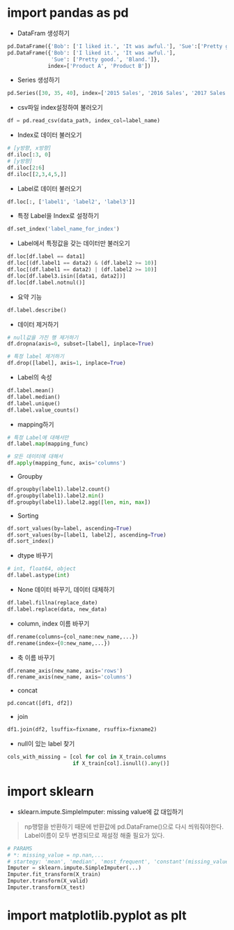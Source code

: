 # import pandas as pd
- DataFram 생성하기
```python
pd.DataFrame({'Bob': ['I liked it.', 'It was awful.'], 'Sue':['Pretty good.', 'Bland.']})
pd.DataFrame({'Bob': ['I liked it.', 'It was awful.'], 
              'Sue': ['Pretty good.', 'Bland.']},
             index=['Product A', 'Product B'])
```
- Series 생성하기
```python
pd.Series([30, 35, 40], index=['2015 Sales', '2016 Sales', '2017 Sales'], name='Product A')
```
- csv파일 index설정하여 불러오기
```python
df = pd.read_csv(data_path, index_col=label_name)
```
- Index로 데이터 불러오기
```python
# [y방향, x방향]
df.iloc[:3, 0]
# [y방향]
df.iloc[2:6]
df.iloc[[2,3,4,5,]]
```
- Label로 데이터 불러오기
```python
df.loc[:, ['label1', 'label2', 'label3']]
```
- 특정 Label을 Index로 설정하기
```python
df.set_index('label_name_for_index')
```
- Label에서 특정값을 갖는 데이터만 불러오기
```python
df.loc[df.label == data1]
df.loc[(df.label1 == data2) & (df.label2 >= 10)]
df.loc[(df.label1 == data2) | (df.label2 >= 10)]
df.loc[df.label3.isin([data1, data2])]
df.loc[df.label.notnul()]
```
- 요약 기능
```python
df.label.describe()
```
- 데이터 제거하기
```python
# null값을 가진 행 제거하기
df.dropna(axis=0, subset=[label], inplace=True)

# 특정 label 제거하기
df.drop([label], axis=1, inplace=True)
```
- Label의 속성
```python
df.label.mean()
df.label.median()
df.label.unique()
df.label.value_counts()
```
- mapping하기
```python
# 특정 Label에 대해서만
df.label.map(mapping_func)

# 모든 데이터에 대해서
df.apply(mapping_func, axis='columns')
```
- Groupby
```python
df.groupby(label1).label2.count()
df.groupby(label1).label2.min()
df.groupby(label1).label2.agg([len, min, max])
```
- Sorting
```python
df.sort_values(by=label, ascending=True)
df.sort_values(by=[label1, label2], ascending=True)
df.sort_index()
```
- dtype 바꾸기
```python
# int, float64, object
df.label.astype(int)
```
- None 데이터 바꾸기, 데이터 대체하기
```python
df.label.fillna(replace_date)
df.label.replace(data, new_data)
```
- column, index 이름 바꾸기
```python
df.rename(columns={col_name:new_name,...})
df.rename(index={0:new_name,...})
```
- 축 이름 바꾸기
```python
df.rename_axis(new_name, axis='rows')
df.rename_axis(new_name, axis='columns')
```
- concat
```python
pd.concat([df1, df2])
```
- join
```python
df1.join(df2, lsuffix=fixname, rsuffix=fixname2)
```
- null이 있는 label 찾기
```python
cols_with_missing = [col for col in X_train.columns
                     if X_train[col].isnull().any()]
```

# import sklearn
- sklearn.impute.SimpleImputer: missing value에 값 대입하기
> np행렬을 반환하기 때문에 반환값에 pd.DataFrame()으로 다시 씌워줘야한다.
> Label이름이 모두 변경되므로 재설정 해줄 필요가 있다.
```python
# PARAMS
# *: missing_value = np.nan,...
# startegy: 'mean', 'median', 'most_frequent', 'constant'(missing_value를 fill_value에 있는 값으로 대체한다)
Imputer = sklearn.impute.SimpleImputer(...)
Imputer.fit_transform(X_train)
Imputer.transform(X_valid)
Imputer.transform(X_test)
```

# import matplotlib.pyplot as plt

